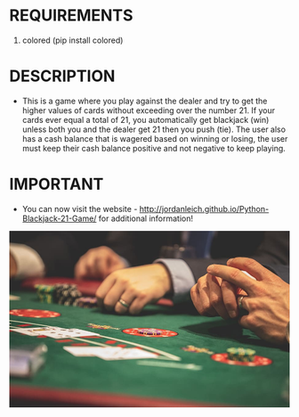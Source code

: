 # REQUIREMENTS
1. colored (pip install colored)

# DESCRIPTION
- This is a game where you play against the dealer and try to get the higher values of cards without exceeding over the number 21. If your cards ever equal a total of 21, you automatically get blackjack (win) unless both you and the dealer get 21 then you push (tie). The user also has a cash balance that is wagered based on winning or losing, the user must keep their cash balance positive and not negative to keep playing.

# IMPORTANT
- You can now visit the website - http://jordanleich.github.io/Python-Blackjack-21-Game/ for additional information!

![BlackJack](images/blackjack.jpg "BlackJack 21")
